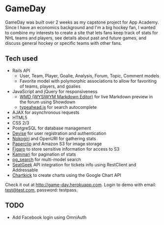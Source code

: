 # GameDay

GameDay was built over 2 weeks as my capstone project for App Academy. Since I have an economics background and I'm a big hockey fan, I wanted to combine my interests to create a site that lets fans keep track of stats for NHL teams and players, see details about past and future games, and discuss general hockey or specific teams with other fans.

## Tech used

* Rails API
    * User, Team, Player, Goalie, Analysis, Forum, Topic, Comment models
    * Favorite model with polymorphic associations to allow for favoriting of teams, players, and goalies
* JavaScript and jQuery for responsiveness
    * [WMD (WYSIWYM Markdown Editor)](https://github.com/derobins/wmd) for live Markdown preview in the forum using Showdown
    * [typeahead.js](https://github.com/twitter/typeahead.js) for search autocomplete
* AJAX for asynchronous requests
* HTML5
* CSS 2/3
* PostgreSQL for database management
* [Devise](https://github.com/plataformatec/devise) for user registration and authentication
* [Nokogiri](https://github.com/sparklemotion/nokogiri) and OpenURI for gathering stats
* [Paperclip](https://github.com/thoughtbot/paperclip) and Amazon S3 for image storage
* [Figaro](https://github.com/laserlemon/figaro) to store sensitive information for access to S3
* [Kaminari](https://github.com/amatsuda/kaminari) for pagination of stats
* [pg_search](https://github.com/Casecommons/pg_search) for multi-model search
* [SeatGeek](http://seatgeek.com) API integration for tickets info using RestClient and Addressable
* [Chartkick](https://github.com/ankane/chartkick) to create charts using the Google Chart API

Check it out at http://game-day.herokuapp.com. Login to demo with email: test@test.com, password: testpass.

## TODO

* Add Facebook login using OmniAuth
